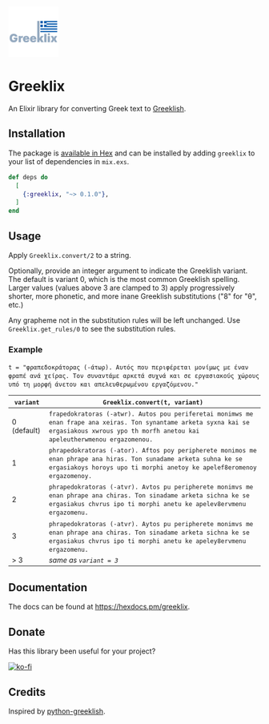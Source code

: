 <img src="./assets/logo.png" width="100" height="100">

# Greeklix

An Elixir library for converting Greek text to [Greeklish](https://en.wikipedia.org/wiki/Greeklish).

## Installation

The package is [available in Hex](https://hex.pm/packages/greeklix) and can be installed
by adding `greeklix` to your list of dependencies in `mix.exs`. 


```elixir
def deps do
  [
    {:greeklix, "~> 0.1.0"},
  ]
end
```

## Usage

Apply `Greeklix.convert/2` to a string.

Optionally, provide an integer argument to indicate the Greeklish variant. The default is variant 0, which is the most common Greeklish spelling. Larger values (values above 3 are clamped to 3) apply progressively shorter, more phonetic, and more inane Greeklish substitutions ("8" for "θ", etc.)

Any grapheme not in the substitution rules will be left unchanged. Use `Greeklix.get_rules/0` to see the substitution rules.

### Example 

`t = "φραπεδοκράτορας (-άτωρ). Αυτός που περιφέρεται μονίμως με έναν φραπέ ανά χείρας. Τον συναντάμε αρκετά συχνά και σε εργασιακούς χώρους υπό τη μορφή άνετου και απελευθερωμένου εργαζόμενου."`

| `variant` | `Greeklix.convert(t, variant)` |
|-----------|-----------|
| 0 (default) | `frapedokratoras (-atwr). Autos pou periferetai monimws me enan frape ana xeiras. Ton synantame arketa syxna kai se ergasiakous xwrous ypo th morfh anetou kai apeleutherwmenou ergazomenou.` |
| 1 | `phrapedokratoras (-ator). Aftos poy peripherete monimos me enan phrape ana hiras. Ton sunadame arketa suhna ke se ergasiakoys horoys upo ti morphi anetoy ke apelef8eromenoy ergazomenoy.` |
| 2 | `phrapedokratoras (-atvr). Avtos pu peripherete monimvs me enan phrape ana chiras. Ton sinadame arketa sichna ke se ergasiakus chvrus ipo ti morphi anetu ke apelev8ervmenu ergazomenu.` |
| 3 | `phrapedokratoras (-atvr). Aytos pu peripherete monimvs me enan phrape ana chiras. Ton sinadame arketa sichna ke se ergasiakus chvrus ipo ti morphi anetu ke apeley8ervmenu ergazomenu.` |
| > 3 | *same as `variant = 3`*  |


## Documentation

The docs can be found at <https://hexdocs.pm/greeklix>.

## Donate

Has this library been useful for your project? 

[![ko-fi](https://ko-fi.com/img/githubbutton_sm.svg)](https://ko-fi.com/V7V119L07A)


## Credits

Inspired by [python-greeklish](https://github.com/Giaola/python-greeklish).
